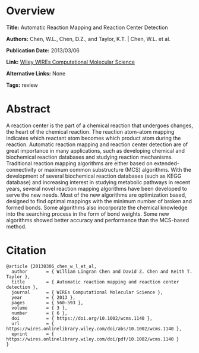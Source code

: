 # Overview
**Title:**
Automatic Reaction Mapping and Reaction Center Detection

**Authors:**
Chen, W.L., Chen, D.Z., and Taylor, K.T. |
Chen, W.L. et al.

**Publication Date:**
2013/03/06

**Link:**
[Wiley WIREs Computational Molecular Science](https://wires.onlinelibrary.wiley.com/doi/abs/10.1002/wcms.1140)

**Alternative Links:**
None

**Tags:**
review


# Abstract
A reaction center is the part of a chemical reaction that undergoes changes, the heart of the chemical reaction.
The reaction atom–atom mapping indicates which reactant atom becomes which product atom during the reaction.
Automatic reaction mapping and reaction center detection are of great importance in many applications, such as developing chemical and biochemical reaction databases and studying reaction mechanisms.
Traditional reaction mapping algorithms are either based on extended-connectivity or maximum common substructure (MCS) algorithms.
With the development of several biochemical reaction databases (such as KEGG database) and increasing interest in studying metabolic pathways in recent years, several novel reaction mapping algorithms have been developed to serve the new needs.
Most of the new algorithms are optimization based, designed to find optimal mappings with the minimum number of broken and formed bonds.
Some algorithms also incorporate the chemical knowledge into the searching process in the form of bond weights.
Some new algorithms showed better accuracy and performance than the MCS-based method.


# Citation
```
@article {20130306_chen_w_l_et_al,
  author       = { William Lingran Chen and David Z. Chen and Keith T. Taylor },
  title        = { Automatic reaction mapping and reaction center detection },
  journal      = { WIREs Computational Molecular Science },
  year         = { 2013 },
  pages        = { 560-593 },
  volume       = { 3 },
  number       = { 6 },
  doi          = { https://doi.org/10.1002/wcms.1140 },
  url          = { https://wires.onlinelibrary.wiley.com/doi/abs/10.1002/wcms.1140 },
  eprint       = { https://wires.onlinelibrary.wiley.com/doi/pdf/10.1002/wcms.1140 }
}
```
